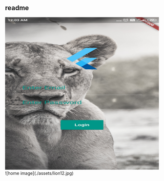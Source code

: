 ## readme 
<img src ="./assets/lion12.jpg" width="1000" height="500">
![home image](./assets/lion12.jpg)
